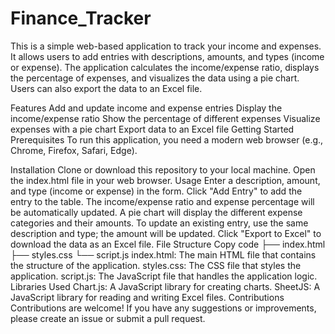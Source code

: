 # Finance_Tracker
This is a simple web-based application to track your income and expenses. It allows users to add entries with descriptions, amounts, and types (income or expense). The application calculates the income/expense ratio, displays the percentage of expenses, and visualizes the data using a pie chart. Users can also export the data to an Excel file.

Features
Add and update income and expense entries
Display the income/expense ratio
Show the percentage of different expenses
Visualize expenses with a pie chart
Export data to an Excel file
Getting Started
Prerequisites
To run this application, you need a modern web browser (e.g., Chrome, Firefox, Safari, Edge).

Installation
Clone or download this repository to your local machine.
Open the index.html file in your web browser.
Usage
Enter a description, amount, and type (income or expense) in the form.
Click "Add Entry" to add the entry to the table.
The income/expense ratio and expense percentage will be automatically updated.
A pie chart will display the different expense categories and their amounts.
To update an existing entry, use the same description and type; the amount will be updated.
Click "Export to Excel" to download the data as an Excel file.
File Structure
Copy code
├── index.html
├── styles.css
└── script.js
index.html: The main HTML file that contains the structure of the application.
styles.css: The CSS file that styles the application.
script.js: The JavaScript file that handles the application logic.
Libraries Used
Chart.js: A JavaScript library for creating charts.
SheetJS: A JavaScript library for reading and writing Excel files.
Contributions
Contributions are welcome! If you have any suggestions or improvements, please create an issue or submit a pull request.
